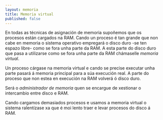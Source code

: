 ```yaml
---
layout: memoria
title: Memoria virtual
published: false
---
```


En todas as técnicas de asignación de memoria supoñemos que os procesos están cargados na RAM. Cando un proceso é tan grande que non cabe en memoria o sistema operativo empregará o disco duro -se ten espazo libre- como se fora unha parte da RAM. A esta parte do disco duro que pasa a utilizarse como se fora unha parte da RAM chámaselle _memoria virtual_.

Un proceso cárgase na memoria virtual e cando se precise executar unha parte pasará á memoria principal para a súa execución real. A parte do proceso que non estea en execución na RAM volverá ó disco duro.

Será o _administrador de memoria_ quen se encargue de xestionar o intercambio entre disco e RAM.

Cando cargamos demasiados procesos e usamos a memoria virtual o sistema ralentízase xa que é moi lento traer e levar procesos do disco á RAM.
